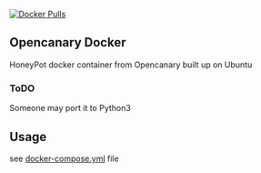 [![Docker Pulls](https://img.shields.io/docker/pulls/neomediatech/opencanary.svg?style=plastic)](https://hub.docker.com/r/neomediatech/opencanary/)

## Opencanary Docker
HoneyPot docker container from Opencanary built up on Ubuntu

### ToDO
Someone may port it to Python3

## Usage
see [docker-compose.yml](docker-compose.yml) file
